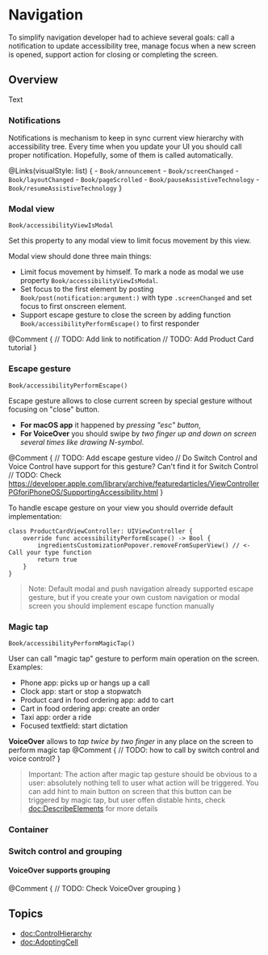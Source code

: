# Navigation

To simplify navigation developer had to achieve several goals: call a notification to update accessibility tree, manage focus when a new screen is opened, support action for closing or completing the screen. 

## Overview

<!--@START_MENU_TOKEN@-->Text<!--@END_MENU_TOKEN@-->

### Notifications

Notifications is mechanism to keep in sync current view hierarchy with accessibility tree. Every time when you update your UI you should call proper notification. Hopefully, some of them is called automatically. 

@Links(visualStyle: list) {
    - ``Book/announcement``
    - ``Book/screenChanged``
    - ``Book/layoutChanged``
    - ``Book/pageScrolled``
    - ``Book/pauseAssistiveTechnology``
    - ``Book/resumeAssistiveTechnology``
}

### Modal view
``Book/accessibilityViewIsModal``

Set this property to any modal view to limit focus movement by this view. 

Modal view should done three main things:
- Limit focus movement by himself. To mark a node as modal we use property ``Book/accessibilityViewIsModal``.
- Set focus to the first element by posting ``Book/post(notification:argument:)`` with type `.screenChanged` and set focus to first onscreen element.
- Support escape gesture to close the screen by adding function ``Book/accessibilityPerformEscape()`` to first responder

@Comment {
    // TODO: Add link to notification
    // TODO: Add Product Card tutorial
}

### Escape gesture

``Book/accessibilityPerformEscape()``

Escape gesture allows to close current screen by special gesture without focusing on "close" button. 
- **For macOS app** it happened by *pressing "esc" button*, 
- **For VoiceOver** you should swipe by *two finger up and down on screen several times like drawing N-symbol*.


@Comment {
    // TODO: Add escape gesture video
    // Do Switch Control and Voice Control have support for this gesture? Can't find it for Switch Control 
    // TODO: Check https://developer.apple.com/library/archive/featuredarticles/ViewControllerPGforiPhoneOS/SupportingAccessibility.html
}

To handle escape gesture on your view you should override default implementation:

``` 
class ProductCardViewController: UIViewController {
    override func accessibilityPerformEscape() -> Bool {
        ingredientsCustomizationPopover.removeFromSuperView() // <- Call your type function 
        return true
    }
}
```

> Note: Default modal and push navigation already supported escape gesture, but if you create your own custom navigation or modal screen you should implement escape function manually

### Magic tap

``Book/accessibilityPerformMagicTap()``

User can call "magic tap" gesture to perform main operation on the screen. Examples: 
- Phone app: picks up or hangs up a call
- Clock app: start or stop a stopwatch
- Product card in food ordering app: add to cart
- Cart in food ordering app: create an order
- Taxi app: order a ride
- Focused textfield: start dictation

**VoiceOver** allows to *tap twice by two finger* in any place on the screen to perform magic tap
@Comment {
    // TODO: how to call by switch control and voice control?
}

> Important: The action after magic tap gesture should be obvious to a user: absolutely nothing tell to user what action will be triggered. You can add hint to main button on screen that this button can be triggered by magic tap, but user offen distable hints, check <doc:DescribeElements> for more details  

### Container

### Switch control and grouping

#### VoiceOver supports grouping

@Comment {
    // TODO: Check VoiceOver grouping
}

## Topics
- <doc:ControlHierarchy>
- <doc:AdoptingCell>
